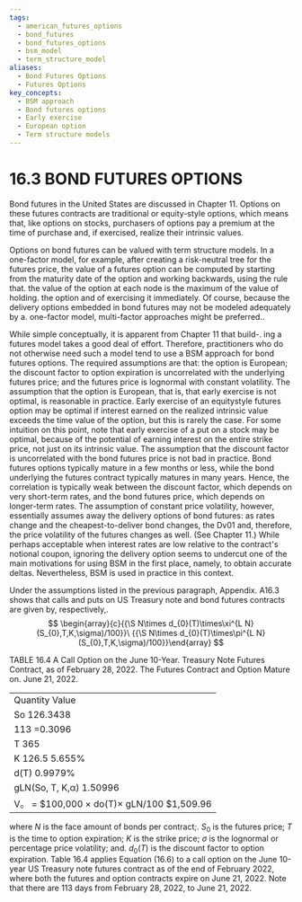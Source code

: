 ```yaml
---
tags:
  - american_futures_options
  - bond_futures
  - bond_futures_options
  - bsm_model
  - term_structure_model
aliases:
  - Bond Futures Options
  - Futures Options
key_concepts:
  - BSM approach
  - Bond futures options
  - Early exercise
  - European option
  - Term structure models
---
```


# 16.3 BOND FUTURES OPTIONS  

Bond futures in the United States are discussed in Chapter 11. Options on these futures contracts are traditional or equity-style options, which means that, like options on stocks, purchasers of options pay a premium at the time of purchase and, if exercised, realize their intrinsic values.  

Options on bond futures can be valued with term structure models. In a one-factor model, for example, after creating a risk-neutral tree for the futures price, the value of a futures option can be computed by starting from the maturity date of the option and working backwards, using the rule that. the value of the option at each node is the maximum of the value of holding. the option and of exercising it immediately. Of course, because the delivery options embedded in bond futures may not be modeled adequately by a. one-factor model, multi-factor approaches might be preferred..  

While simple conceptually, it is apparent from Chapter 11 that build-. ing a futures model takes a good deal of effort. Therefore, practitioners who do not otherwise need such a model tend to use a BSM approach for bond futures options. The required assumptions are that: the option is European; the discount factor to option expiration is uncorrelated with the underlying futures price; and the futures price is lognormal with constant volatility. The assumption that the option is European, that is, that early exercise is not optimal, is reasonable in practice. Early exercise of an equitystyle futures option may be optimal if interest earned on the realized intrinsic value exceeds the time value of the option, but this is rarely the case. For some intuition on this point, note that early exercise of a put on a stock may be optimal, because of the potential of earning interest on the entire strike price, not just on its intrinsic value. The assumption that the discount factor is uncorrelated with the bond futures price is not bad in practice. Bond futures options typically mature in a few months or less, while the bond underlying the futures contract typically matures in many years. Hence, the correlation is typically weak between the discount factor, which depends on very short-term rates, and the bond futures price, which depends on longer-term rates. The assumption of constant price volatility, however, essentially assumes away the delivery options of bond futures: as rates change and the cheapest-to-deliver bond changes, the Dv01 and, therefore, the price volatility of the futures changes as well. (See Chapter 11.) While perhaps acceptable when interest rates are low relative to the contract's notional coupon, ignoring the delivery option seems to undercut one of the main motivations for using BSM in the first place, namely, to obtain accurate deltas. Nevertheless, BSM is used in practice in this context.  

Under the assumptions listed in the previous paragraph, Appendix. A16.3 shows that calls and puts on US Treasury note and bond futures contracts are given by, respectively,.  
$$
\begin{array}{c}{{\S N\times d_{0}(T)\times\xi^{L N}(S_{0},T,K,\sigma)/100}}\ {{\S N\times d_{0}(T)\times\pi^{L N}(S_{0},T,K,\sigma)/100}}\end{array}
$$  

TABLE 16.4 A Call Option on the June 10-Year. Treasury Note Futures Contract, as of February 28, 2022. The Futures Contract and Option Mature on. June 21, 2022.   


<html><body><table><tr><td>Quantity Value</td></tr><tr><td>So 126.3438</td></tr><tr><td>113 =0.3096</td></tr><tr><td>T 365</td></tr><tr><td>K 126.5 5.655%</td></tr><tr><td>d(T) 0.9979%</td></tr><tr><td>gLN(So, T, K,α) 1.50996</td></tr><tr><td>V。 = $100,000 × do(T)× gLN/100 $1,509.96</td></tr></table></body></html>  

where $N$ is the face amount of bonds per contract;. $S_{0}$ is the futures price; $T$ is the time to option expiration; $K$ is the strike price; $\sigma$ is the lognormal or percentage price volatility; and. $d_{0}(T)$ is the discount factor to option expiration. Table 16.4 applies Equation (16.6) to a call option on the June 10-year US Treasury note futures contract as of the end of February 2022, where both the futures and option contracts expire on June 21, 2022. Note that there are 113 days from February 28, 2022, to June 21, 2022.
